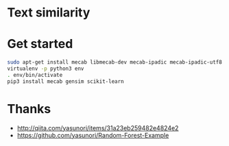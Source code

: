 # Text similarity

# Get started

```sh
sudo apt-get install mecab libmecab-dev mecab-ipadic mecab-ipadic-utf8
virtualenv -p python3 env
. env/bin/activate
pip3 install mecab gensim scikit-learn
```


# Thanks

- http://qiita.com/yasunori/items/31a23eb259482e4824e2
- https://github.com/yasunori/Random-Forest-Example

